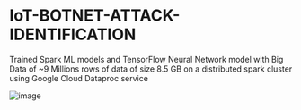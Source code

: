 # IoT-BOTNET-ATTACK-IDENTIFICATION
Trained Spark ML models and TensorFlow Neural Network model with Big Data of ~9 Millions rows of data of size 8.5 GB on a distributed spark cluster using Google Cloud Dataproc service


![image](https://github.com/Ravisheel/IoT-BOTNET-ATTACK-IDENTIFICATION/assets/49792350/a862d670-5296-4ae3-b645-000eaa66bd99)
